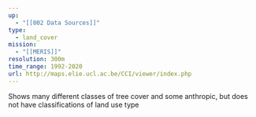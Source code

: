 ```yaml
---
up:
  - "[[002 Data Sources]]"
type:
  - land_cover
mission:
  - "[[MERIS]]"
resolution: 300m
time_range: 1992-2020
url: http://maps.elie.ucl.ac.be/CCI/viewer/index.php
---
```

Shows many different classes of tree cover and some anthropic, but does not have classifications of land use type
